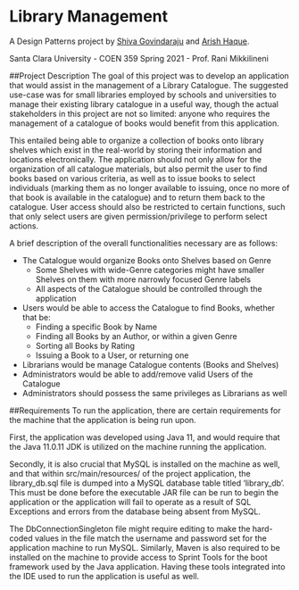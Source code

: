 # Library Management
A Design Patterns project by [Shiva Govindaraju](https://github.com/ShivaGovindaraju) and [Arish Haque](https://github.com/arishhaque).

Santa Clara University - COEN 359 Spring 2021 - Prof. Rani Mikkilineni

##Project Description
The goal of this project was to develop an application that would assist in the management of a Library Catalogue. The suggested use-case was for small libraries employed by schools and universities to manage their existing library catalogue in a useful way, though the actual stakeholders in this project are not so limited: anyone who requires the management of a catalogue of books would benefit from this application.

This entailed being able to organize a collection of books onto library shelves which exist in the real-world by storing their information and locations electronically. The application should not only allow for the organization of all catalogue materials, but also permit the user to find books based on various criteria, as well as to issue books to select individuals (marking them as no longer available to issuing, once no more of that book is available in the catalogue) and to return them back to the catalogue. User access should also be restricted to certain functions, such that only select users are given permission/privilege to perform select actions.

A brief description of the overall functionalities necessary are as follows:
- The Catalogue would organize Books onto Shelves based on Genre
  - Some Shelves with wide-Genre categories might have smaller Shelves on them with more narrowly focused Genre labels
  - All aspects of the Catalogue should be controlled through the application
- Users would be able to access the Catalogue to find Books, whether that be:
  - Finding a specific Book by Name
  - Finding all Books by an Author, or within a given Genre
  - Sorting all Books by Rating
  - Issuing a Book to a User, or returning one
- Librarians would be manage Catalogue contents (Books and Shelves)
- Administrators would be able to add/remove valid Users of the Catalogue
- Administrators should possess the same privileges as Librarians as well

##Requirements
To run the application, there are certain requirements for the machine that the application is being run upon.

First, the application was developed using Java 11, and would require that the Java 11.0.11 JDK is utilized on the machine running the application.

Secondly, it is also crucial that MySQL is installed on the machine as well, and that within src/main/resources/ of the project application, the library_db.sql file is dumped into a MySQL database table titled ‘library_db’. This must be done before the executable JAR file can be run to begin the application or the application will fail to operate as a result of SQL Exceptions and errors from the database being absent from MySQL.

The DbConnectionSingleton file might require editing to make the hard-coded values in the file match the username and password set for the application machine to run MySQL. Similarly, Maven is also required to be installed on the machine to provide access to Sprint Tools for the boot framework used by the Java application. Having these tools integrated into the IDE used to run the application is useful as well.


